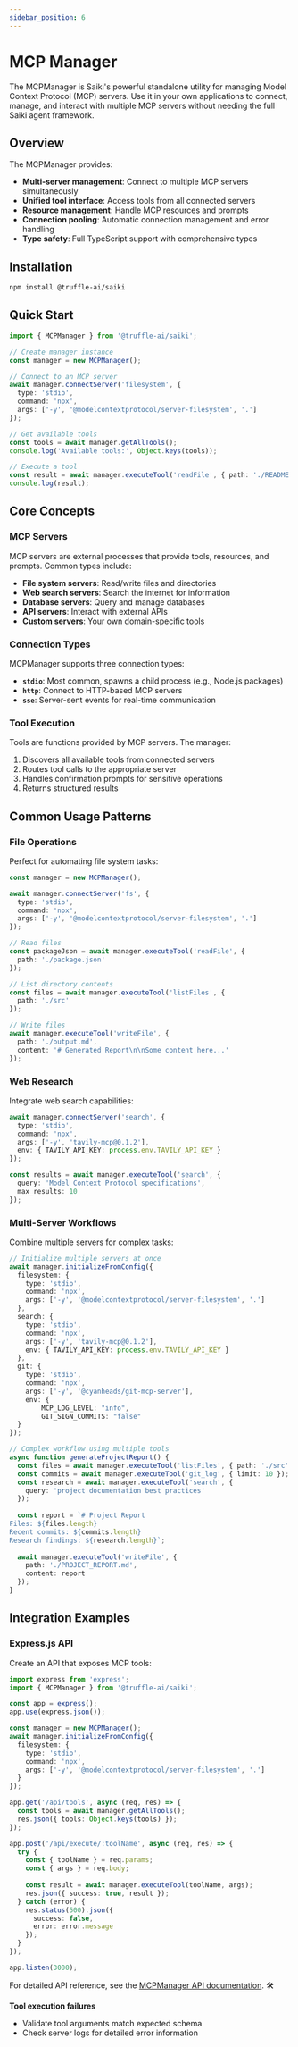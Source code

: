 ```yaml
---
sidebar_position: 6
---
```


# MCP Manager

The MCPManager is Saiki's powerful standalone utility for managing Model Context Protocol (MCP) servers. Use it in your own applications to connect, manage, and interact with multiple MCP servers without needing the full Saiki agent framework.

## Overview

The MCPManager provides:
- **Multi-server management**: Connect to multiple MCP servers simultaneously
- **Unified tool interface**: Access tools from all connected servers
- **Resource management**: Handle MCP resources and prompts
- **Connection pooling**: Automatic connection management and error handling
- **Type safety**: Full TypeScript support with comprehensive types

## Installation

```bash
npm install @truffle-ai/saiki
```

## Quick Start

```typescript
import { MCPManager } from '@truffle-ai/saiki';

// Create manager instance
const manager = new MCPManager();

// Connect to an MCP server
await manager.connectServer('filesystem', {
  type: 'stdio',
  command: 'npx',
  args: ['-y', '@modelcontextprotocol/server-filesystem', '.']
});

// Get available tools
const tools = await manager.getAllTools();
console.log('Available tools:', Object.keys(tools));

// Execute a tool
const result = await manager.executeTool('readFile', { path: './README.md' });
console.log(result);
```

## Core Concepts

### MCP Servers

MCP servers are external processes that provide tools, resources, and prompts. Common types include:

- **File system servers**: Read/write files and directories
- **Web search servers**: Search the internet for information
- **Database servers**: Query and manage databases
- **API servers**: Interact with external APIs
- **Custom servers**: Your own domain-specific tools

### Connection Types

MCPManager supports three connection types:

- **`stdio`**: Most common, spawns a child process (e.g., Node.js packages)
- **`http`**: Connect to HTTP-based MCP servers
- **`sse`**: Server-sent events for real-time communication

### Tool Execution

Tools are functions provided by MCP servers. The manager:
1. Discovers all available tools from connected servers
2. Routes tool calls to the appropriate server
3. Handles confirmation prompts for sensitive operations
4. Returns structured results

## Common Usage Patterns

### File Operations

Perfect for automating file system tasks:

```typescript
const manager = new MCPManager();

await manager.connectServer('fs', {
  type: 'stdio',
  command: 'npx',
  args: ['-y', '@modelcontextprotocol/server-filesystem', '.']
});

// Read files
const packageJson = await manager.executeTool('readFile', { 
  path: './package.json' 
});

// List directory contents
const files = await manager.executeTool('listFiles', { 
  path: './src' 
});

// Write files
await manager.executeTool('writeFile', {
  path: './output.md',
  content: '# Generated Report\n\nSome content here...'
});
```

### Web Research

Integrate web search capabilities:

```typescript
await manager.connectServer('search', {
  type: 'stdio',
  command: 'npx',
  args: ['-y', 'tavily-mcp@0.1.2'],
  env: { TAVILY_API_KEY: process.env.TAVILY_API_KEY }
});

const results = await manager.executeTool('search', {
  query: 'Model Context Protocol specifications',
  max_results: 10
});
```

### Multi-Server Workflows

Combine multiple servers for complex tasks:

```typescript
// Initialize multiple servers at once
await manager.initializeFromConfig({
  filesystem: {
    type: 'stdio',
    command: 'npx',
    args: ['-y', '@modelcontextprotocol/server-filesystem', '.']
  },
  search: {
    type: 'stdio',
    command: 'npx',
    args: ['-y', 'tavily-mcp@0.1.2'],
    env: { TAVILY_API_KEY: process.env.TAVILY_API_KEY }
  },
  git: {
    type: 'stdio',
    command: 'npx',
    args: ['-y', '@cyanheads/git-mcp-server'],
    env: {
        MCP_LOG_LEVEL: "info",
        GIT_SIGN_COMMITS: "false"
  }
});

// Complex workflow using multiple tools
async function generateProjectReport() {
  const files = await manager.executeTool('listFiles', { path: './src' });
  const commits = await manager.executeTool('git_log', { limit: 10 });
  const research = await manager.executeTool('search', {
    query: 'project documentation best practices'
  });
  
  const report = `# Project Report
Files: ${files.length}
Recent commits: ${commits.length}
Research findings: ${research.length}`;
  
  await manager.executeTool('writeFile', {
    path: './PROJECT_REPORT.md',
    content: report
  });
}
```

## Integration Examples

### Express.js API

Create an API that exposes MCP tools:

```typescript
import express from 'express';
import { MCPManager } from '@truffle-ai/saiki';

const app = express();
app.use(express.json());

const manager = new MCPManager();
await manager.initializeFromConfig({
  filesystem: {
    type: 'stdio',
    command: 'npx',
    args: ['-y', '@modelcontextprotocol/server-filesystem', '.']
  }
});

app.get('/api/tools', async (req, res) => {
  const tools = await manager.getAllTools();
  res.json({ tools: Object.keys(tools) });
});

app.post('/api/execute/:toolName', async (req, res) => {
  try {
    const { toolName } = req.params;
    const { args } = req.body;
    
    const result = await manager.executeTool(toolName, args);
    res.json({ success: true, result });
  } catch (error) {
    res.status(500).json({ 
      success: false, 
      error: error.message 
    });
  }
});

app.listen(3000);
```

For detailed API reference, see the [MCPManager API documentation](/api/mcp-manager). 🛠️

**Tool execution failures**
- Validate tool arguments match expected schema
- Check server logs for detailed error information 